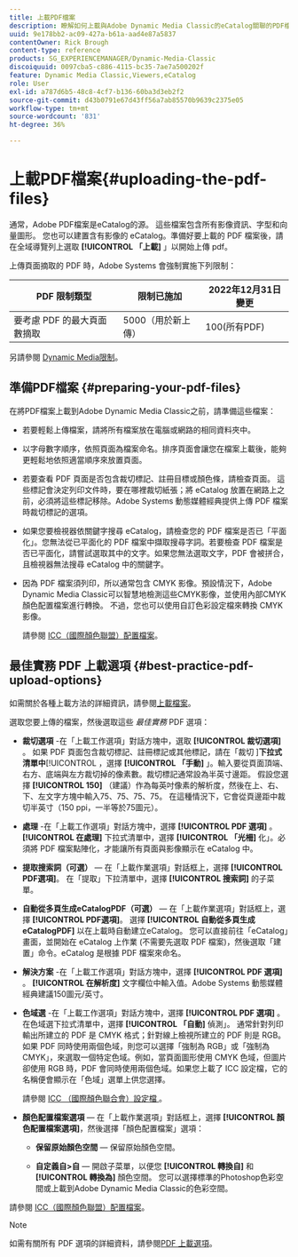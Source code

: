 ```yaml
---
title: 上載PDF檔案
description: 瞭解如何上載與Adobe Dynamic Media Classic的eCatalog關聯的PDF檔案。
uuid: 9e178bb2-ac09-427a-b61a-aad4e87a5837
contentOwner: Rick Brough
content-type: reference
products: SG_EXPERIENCEMANAGER/Dynamic-Media-Classic
discoiquuid: 0097cba5-c886-4115-bc35-7ae7a500202f
feature: Dynamic Media Classic,Viewers,eCatalog
role: User
exl-id: a787d6b5-48c8-4cf7-b136-60ba3d3eb2f2
source-git-commit: d43b0791e67d43ff56a7ab85570b9639c2375e05
workflow-type: tm+mt
source-wordcount: '831'
ht-degree: 36%

---
```


# 上載PDF檔案{#uploading-the-pdf-files}

通常，Adobe PDF檔案是eCatalog的源。 這些檔案包含所有影像資訊、字型和向量圖形。 您也可以建置含有影像的 eCatalog。準備好要上載的 PDF 檔案後，請在全域導覽列上選取 **[!UICONTROL 「上載]** 」以開始上傳 pdf。

上傳頁面摘取的 PDF 時，Adobe Systems 會強制實施下列限制：

| PDF 限制類型 | 限制已施加 | 2022年12月31日變更 |
| --- | --- | --- |
| 要考慮 PDF 的最大頁面數摘取 | 5000（用於新上傳） | 100(所有PDF) |

另請參閱 [Dynamic Media限制](/help/limitations.md)。

## 準備PDF檔案 {#preparing-your-pdf-files}

在將PDF檔案上載到Adobe Dynamic Media Classic之前，請準備這些檔案：

* 若要輕鬆上傳檔案，請將所有檔案放在電腦或網路的相同資料夾中。
* 以字母數字順序，依照頁面為檔案命名。排序頁面會讓您在檔案上載後，能夠更輕鬆地依照適當順序來放置頁面。
* 若要查看 PDF 頁面是否包含裁切標記、註冊目標或顏色條，請檢查頁面。 這些標記會決定列印文件時，要在哪裡裁切紙張；將 eCatalog 放置在網路上之前，必須將這些標記移除。Adobe Systems 動態媒體經典提供上傳 PDF 檔案時裁切標記的選項。
* 如果您要檢視器依關鍵字搜尋 eCatalog，請檢查您的 PDF 檔案是否已「平面化」。您無法從已平面化的 PDF 檔案中擷取搜尋字詞。若要檢查 PDF 檔案是否已平面化，請嘗試選取其中的文字。如果您無法選取文字，PDF 會被拼合，且檢視器無法搜尋 eCatalog 中的關鍵字。
* 因為 PDF 檔案須列印，所以通常包含 CMYK 影像。預設情況下，Adobe Dynamic Media Classic可以智慧地檢測這些CMYK影像，並使用內部CMYK顏色配置檔案進行轉換。 不過，您也可以使用自訂色彩設定檔來轉換 CMYK 影像。

   請參閱 [ICC（國際顏色聯盟）配置檔案](icc-profiles.md#icc_profiles)。

## 最佳實務 PDF 上載選項 {#best-practice-pdf-upload-options}

如需關於各種上載方法的詳細資訊，請參閱[上載檔案](uploading-files.md#uploading_your_files)。

選取您要上傳的檔案，然後選取這些 *最佳實務* PDF 選項：

* **裁切選項** -在「上載工作選項」對話方塊中，選取 **[!UICONTROL 裁切選項]** 。 如果 PDF 頁面包含裁切標記、註冊標記或其他標記，請在「裁切 ]**下拉式清單中**[!UICONTROL  ，選擇 **[!UICONTROL 「手動]** 」。輸入要從頁面頂端、右方、底端與左方裁切掉的像素數。裁切標記通常設為半英寸邊距。 假設您選擇 **[!UICONTROL 150]** （建議）作為每英吋像素的解析度，然後在上、右、下、左文字方塊中輸入75、75、75、75。 在這種情況下，它會從頁邊距中裁切半英寸（150 ppi，一半等於75圖元）。

* **處理** -在「上載工作選項」對話方塊中，選擇 **[!UICONTROL PDF 選項]** 。 **[!UICONTROL 在處理]** 下拉式清單中，選擇 **[!UICONTROL 「光柵]** 化」。必須將 PDF 檔案點陣化，才能讓所有頁面與影像顯示在 eCatalog 中。

* **提取搜索詞（可選）**  — 在「上載作業選項」對話框上，選擇 **[!UICONTROL PDF選項]**。 在「提取」下拉清單中，選擇 **[!UICONTROL 搜索詞]** 的子菜單。

* **自動從多頁生成eCatalogPDF（可選）**  — 在「上載作業選項」對話框上，選擇 **[!UICONTROL PDF選項]**。 選擇 **[!UICONTROL 自動從多頁生成eCatalogPDF]** 以在上載時自動建立eCatalog。 您可以直接前往「eCatalog」畫面，並開始在 eCatalog 上作業 (不需要先選取 PDF 檔案)，然後選取「建置」命令。eCatalog 是根據 PDF 檔案來命名。

* **解決方案** -在「上載工作選項」對話方塊中，選擇 **[!UICONTROL PDF 選項]** 。 **[!UICONTROL 在解析度]** 文字欄位中輸入值。Adobe Systems 動態媒體經典建議150圖元/英寸。

* **色域選** -在「上載工作選項」對話方塊中，選擇 **[!UICONTROL PDF 選項]** 。 在色域選下拉式清單中，選擇 **[!UICONTROL 「自動]** 偵測」。 通常針對列印輸出所建立的 PDF 是 CMYK 格式；針對線上檢視所建立的 PDF 則是 RGB。如果 PDF 同時使用兩個色域，則您可以選擇「強制為 RGB」或「強制為 CMYK」，來選取一個特定色域。例如，當頁面圖形使用 CMYK 色域，但圖片卻使用 RGB 時，PDF 會同時使用兩個色域。如果您上載了 ICC 設定檔，它的名稱便會顯示在「色域」選單上供您選擇。

   請參閱 [ ICC （國際顏色聯合會）設定檔 ](/help/icc-profiles.md) 。

* **顏色配置檔案選項**  — 在「上載作業選項」對話框上，選擇 **[!UICONTROL 顏色配置檔案選項]**，然後選擇「顏色配置檔案」選項：

   * **保留原始顏色空間**  — 保留原始顏色空間。

   * **自定義自>自**  — 開啟子菜單，以便您 **[!UICONTROL 轉換自]** 和 **[!UICONTROL 轉換為]** 顏色空間。 您可以選擇標準的Photoshop色彩空間或上載到Adobe Dynamic Media Classic的色彩空間。

<!-- * **Convert To SRGB** - Converts to SRGB (Standard Red Green Blue). SRGB is the recommended color space for displaying images on web pages. -->

請參閱 [ICC（國際顏色聯盟）配置檔案](icc-profiles.md#icc_profiles)。

>[!NOTE]
>
>如需有關所有 PDF 選項的詳細資料，請參閱[PDF 上載選項](pdfs.md#pdf_upload_options)。
